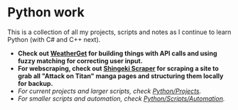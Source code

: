 # Python work
This is a collection of all my projects, scripts and notes as I continue to learn Python (with C# and C++ next).

- **Check out [WeatherGet](https://github.com/yayorbitgum/Personal/tree/master/Python/Projects/WeatherGet) for building things with API calls and using fuzzy matching for correcting user input.**
- **For webscraping, check out [Shingeki Scraper](https://github.com/yayorbitgum/Personal/blob/master/Python/Projects/ShingekiScraper/shingeki.py) for scraping a site to grab all "Attack on Titan" manga pages and structuring them locally for backup.**
- *For current projects and larger scripts, check [Python/Projects](https://github.com/yayorbitgum/Personal/tree/master/Python/Projects).*
- *For smaller scripts and automation, check [Python/Scripts/Automation](https://github.com/yayorbitgum/Personal/tree/master/Python/Scripts/Automation).*
